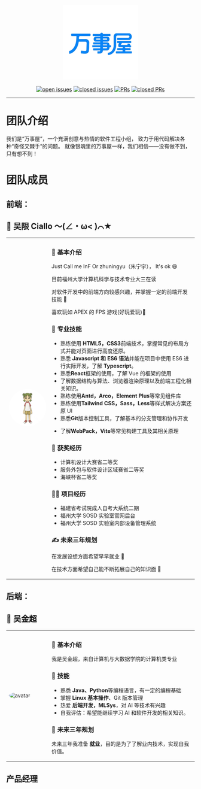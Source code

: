<div style="text-align: center; background: transparent;">
  <img src="assets/logo_blue.png" alt="logo" width="200" style="background: transparent;">

[![open issues](https://img.shields.io/github/issues/shaoxiawjc/SE-Project.svg)](https://github.com/shaoxiawjc/SE-Project/issues)
[![closed issues](https://img.shields.io/github/issues-closed-raw/shaoxiawjc/SE-Project.svg)](https://github.com/shaoxiawjc/SE-Project/issues)
[![PRs](https://img.shields.io/github/issues-pr/shaoxiawjc/SE-Project.svg)](https://github.com/shaoxiawjc/SE-Project/pulls)
[![closed PRs](https://img.shields.io/github/issues-pr-closed/shaoxiawjc/SE-Project.svg)](https://github.com/shaoxiawjc/SE-Project/pulls?q=is%3Apr+is%3Aclosed)

</div>

---

# 团队介绍

我们是“万事屋”，一个充满创意与热情的软件工程小组，
致力于用代码解决各种“奇怪又棘手”的问题。
就像银魂里的万事屋一样，我们相信——没有做不到，只有想不到！

# 团队成员

## 前端：

## 👤 吴限 Ciallo ～(∠・ω< )⌒★

<table>
<tr>
<td width="100px">
  <img src="./assets/avatar_wux.jpg" alt="avatar_wux" width="180" style="border-radius: 50%;"/>
</td>
<td>

### 📝 基本介绍

Just Call me InF Or zhuningyu（朱宁宇）， It's ok 😆

目前福州大学计算机科学与技术专业大三在读

对软件开发中的前端方向较感兴趣，并掌握一定的前端开发技能 👏

喜欢玩如 APEX 的 FPS 游戏(好玩爱玩)🤗

### 🙌 专业技能

- 熟练使用 **HTML5，CSS3**前端技术，掌握常见的布局方式并能对页面进行高度还原。
- 熟悉 **Javascript 和 ES6 语法**并能在项目中使用 ES6 进行实际开发，了解 **Typescript**。
- 熟悉**React**框架的使用，了解 Vue 的框架的使用
- 了解数据结构与算法、浏览器渲染原理以及前端工程化相关知识。
- 熟练使用**Antd，Arco，Element Plus**等常见组件库
- 熟练使用**Tailwind CSS，Sass，Less**等样式解决方案还原 UI
- 熟悉**Git**版本控制工具，了解基本的分支管理和协作开发

* 了解**WebPack，Vite**等常见构建工具及其相关原理

### 🤲 获奖经历

- 计算机设计大赛省二等奖
- 服务外包与软件设计区域赛省二等奖
- 海峡杯省二等奖

### 🧑‍💻 项目经历

- 福建省考试院成人自考大系统二期
- 福州大学 SOSD 实验室官网后台
- 福州大学 SOSD 实验室内部设备管理系统

### ✍️ 未来三年规划

在发展设想方面希望早早就业 🫨

在技术方面希望自己能不断拓展自己的知识面 🫵

</td>
</tr>
</table>

## 后端：

## 👤 吴金超

<table>
<tr>
<td width="100px">
  <img src="https://avatars.githubusercontent.com/u/143303485?v=4" alt="avatar" width="180" style="border-radius: 50%;"/>
</td>
<td>

### 📝 基本介绍

我是吴金超，来自计算机与大数据学院的计算机类专业

### 🚀 技能

- 熟悉 **Java、Python**等编程语言，有一定的编程基础
- 掌握 **Linux 基本操作**、Git 版本管理
- 热爱 **后端开发，MLSys**，对 AI 等技术有兴趣
- 自我评估：希望能继续学习 AI 和软件开发的相关知识。

### 🎯 未来三年规划

未来三年我准备 **就业**，目的是为了了解业内技术，实现自我价值。

</td>
</tr>
</table>

## 产品经理
